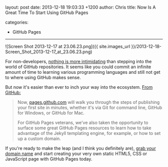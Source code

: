 layout: post
date: 2013-12-18 19:03:33 +1200
author: Chris
title: Now Is A Great Time To Start Using GitHub Pages

categories:
  - GitHub Pages

----

![Screen Shot 2013-12-17 at 23.06.23.png]({{ site.images_url }}/2013-12-18-Screen_Shot_2013-12-17_at_23.06.23.png)

<!-- excerpt -->

For non-developers, [nothing is more intimidating](https://iwantmyname.com/blog/2013/11/dont-be-scared-of-github-pages.html) than stepping into the world of GitHub repositories. It seems like you could commit an infinite amount of time to learning various programming languages and still not get to where using GitHub makes sense. 

<!-- /excerpt -->

But now it's easier than ever to inch your way into the ecosystem. [From GitHub:](https://github.com/blog/1719-github-pages-just-got-easier)

> Now, [pages.github.com](http://pages.github.com) will walk you through the steps of publishing your first site in minutes, whether it's via Git for command line, GitHub for Windows, or GitHub for Mac.
>
> For GitHub Pages veterans, we've also taken the opportunity to surface some great GitHub Pages resources to learn how to take advantage of the Jekyll templating engine, for example, or how to set up a custom domain.

If you're ready to make the leap (and I think you definitely are), [grab your domain name](https://iwantmyname.com/services/developer/github-pages-custom-domain) and start creating your very own static HTML5, CSS or JavaScript page with GitHub Pages today.
